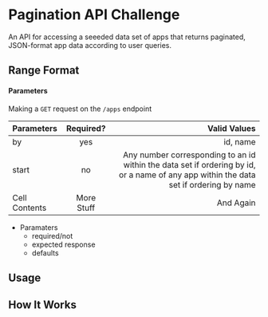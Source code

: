 # Pagination API Challenge
An API for accessing a seeeded data set of apps that returns paginated, JSON-format app data according to user queries. 

## Range Format 

#### Parameters


Making a `GET` request on the `/apps` endpoint 

| Parameters       | Required?     | Valid Values     |
| :------------- | :----------: | -----------: |
|  by | yes   | id, name    |
|  start | no   | Any number corresponding to an id within the data set if ordering by id, or a name of any app within the data set if ordering by name    |
|  Cell Contents | More Stuff   | And Again    |



- Paramaters 
  - required/not
  - expected response
  - defaults

## Usage

## How It Works
